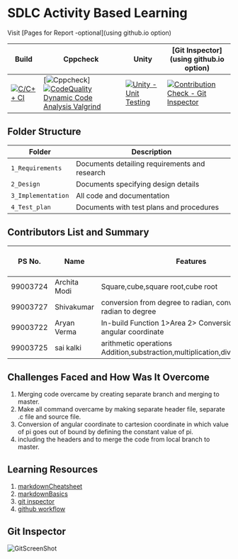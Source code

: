 # SDLC Activity Based Learning

Visit [Pages for Report -optional](using github.io option)

Build | Cppcheck | Unity | [Git Inspector](using github.io option)
------|----------|-------|--------------
 [![C/C++ CI](https://github.com/99003724/LTTS722-727/actions/workflows/c-cpp.yml/badge.svg)](https://github.com/99003724/LTTS722-727/actions/workflows/c-cpp.yml) | [![Cppcheck](https://github.com/99003724/LTTS722-727/actions/workflows/cppcheck.yml/badge.svg)][![CodeQuality Dynamic Code Analysis Valgrind](https://github.com/99003724/LTTS722-727/actions/workflows/CodeQuality_Dynamic.yml/badge.svg?branch=master)](https://github.com/99003724/LTTS722-727/actions/workflows/CodeQuality_Dynamic.yml)| [![Unity - Unit Testing](https://github.com/99003724/LTTS722-727/actions/workflows/unity.yml/badge.svg)](https://github.com/99003724/LTTS722-727/actions/workflows/unity.yml)| [![Contribution Check - Git Inspector](https://github.com/99003724/LTTS722-727/actions/workflows/gitinspector%20copy.yml/badge.svg)](https://github.com/99003724/LTTS722-727/actions/workflows/gitinspector%20copy.yml)


## Folder Structure
Folder             | Description
-------------------| -----------------------------------------
`1_Requirements`   | Documents detailing requirements and research
`2_Design`         | Documents specifying design details
`3_Implementation` | All code and documentation
`4_Test_plan`      | Documents with test plans and procedures

## Contributors List and Summary

PS No. |  Name   |    Features    | Issuess Raised |Issues Resolved|No Test Cases|Test Case Pass
-------|---------|----------------|----------------|---------------|-------------|--------------
99003724 |Archita Modi |Square,cube,square root,cube root | 2    | 7  |18   | 18
99003727 |Shivakumar |conversion from degree to radian, conversion from radian to degree | 1 | 1 |  | 
99003722 |Aryan Verma    |In-build Function 1>Area 2> Conversion of polar to angular coordinate | 7 | 7 |  | 
99003725 |sai kalki    |arithmetic operations Addition,substraction,multiplication,division,modulous | 1| 4 | |  |  
## Challenges Faced and How Was It Overcome

1. Merging code overcame by creating separate branch and merging to master.
2. Make all command overcame by making separate header file, separate .c file and source file.
3. Conversion of angular coordinate to cartesion coordinate in which value of pi goes out of bound by defining the constant value of pi. 
4. including the headers and to merge the code from local branch to master.

## Learning Resources
1. [markdownCheatsheet](https://github.com/adam-p/markdown-here/wiki/Markdown-Cheatsheet)
2. [markdownBasics](https://guides.github.com/features/mastering-markdown/)
3. [git inspector](https://github.com/ejwa/gitinspector.git)
4. [github workflow](https://docs.github.com/en/actions/learn-github-action)


## Git Inspector
![GitScreenShot](https://user-images.githubusercontent.com/78853934/111077878-d2f65380-8518-11eb-95ce-ae42e3af858a.PNG)
